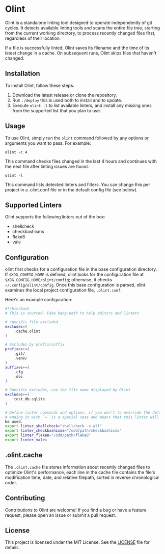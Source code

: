 # Olint

Olint is a standalone linting tool designed to operate independently of git
cycles. It detects available linting tools and scans the entire file tree,
starting from the current working directory, to process recently changed
files first, regardless of their location.

If a file is successfully linted, Olint saves its filename and the time of
its latest change in a cache. On subsequent runs, Olint skips files that
haven't changed.

## Installation

To install Olint, follow these steps:

1. Download the latest release or clone the repository.
2. Run `./deploy` this is used both to install and to update.
3. Execute `olint -l` to list available linters, and install any missing
ones from the supported list that you plan to use.

## Usage

To use Olint, simply run the `olint` command followed by any options or
arguments you want to pass. For example:

```shell
olint -c 4
```

This command checks files changed in the last 4 hours and continues with the
next file after linting issues are found.

```shell
olint -l
```

This command lists detected linters and filters.
You can change this per project in a .olint.conf file
or in the default config file (see below).

## Supported Linters

Olint supports the following linters out of the box:

- shellcheck
- checkbashisms
- flake8
- vale

## Configuration

olint first checks for a configuration file in the base configuration
directory.
If `$XDG_CONFIG_HOME` is defined, olint looks for the configuration file at
`$XDG_CONFIG_HOME/olint/config`; otherwise, it checks
`~/.config/olint/config`.
Once this base configuration is parsed, olint examines the local project
configuration file, `.olint.conf`.

Here's an example configuration:

```bash
#!/bin/bash
# This is sourced. Fake bang-path to help editors and linters

# specific file excluded
excludes=(
    .cache.olint
)

# Excludes by prefix/suffix
prefixes+=(
    .git/
    .venv/
)
suffixes+=(
    .cfg
    .doc
)

# Specific excludes, use the file name displayed by Olint
excludes+=(
    test_db.sqlite
)

# Define linter commands and options, if you wan't to override the defaults.
# ending it with `=` is a special case and means that this linter will not
be used.
export linter_shellcheck="shellcheck -o all"
export linter_checkbashisms="/odd/path/checkbashisms"
export linter_flake8="/odd/path/flake8"
export linter_vale=
```

## .olint.cache

The `.olint.cache` file stores information about recently changed files
to optimize Olint's performance, each line in the cache file contains the
file's modification time, date,
and relative filepath, sorted in reverse chronological order.

## Contributing

Contributions to Olint are welcome! If you find a bug or have a feature
request, please open an issue or submit a pull request.

## License

This project is licensed under the MIT License. See the [LICENSE](LICENSE)
file for details.
